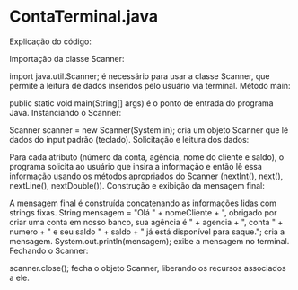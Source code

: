 # ContaTerminal.java
Explicação do código:

Importação da classe Scanner:

import java.util.Scanner; é necessário para usar a classe Scanner, que permite a leitura de dados inseridos pelo usuário via terminal.
Método main:

public static void main(String[] args) é o ponto de entrada do programa Java.
Instanciando o Scanner:

Scanner scanner = new Scanner(System.in); cria um objeto Scanner que lê dados do input padrão (teclado).
Solicitação e leitura dos dados:

Para cada atributo (número da conta, agência, nome do cliente e saldo), o programa solicita ao usuário que insira a informação e então lê essa informação usando os métodos apropriados do Scanner (nextInt(), next(), nextLine(), nextDouble()).
Construção e exibição da mensagem final:

A mensagem final é construída concatenando as informações lidas com strings fixas.
String mensagem = "Olá " + nomeCliente + ", obrigado por criar uma conta em nosso banco, sua agência é " + agencia + ", conta " + numero + " e seu saldo " + saldo + " já está disponível para saque."; cria a mensagem.
System.out.println(mensagem); exibe a mensagem no terminal.
Fechando o Scanner:

scanner.close(); fecha o objeto Scanner, liberando os recursos associados a ele.
